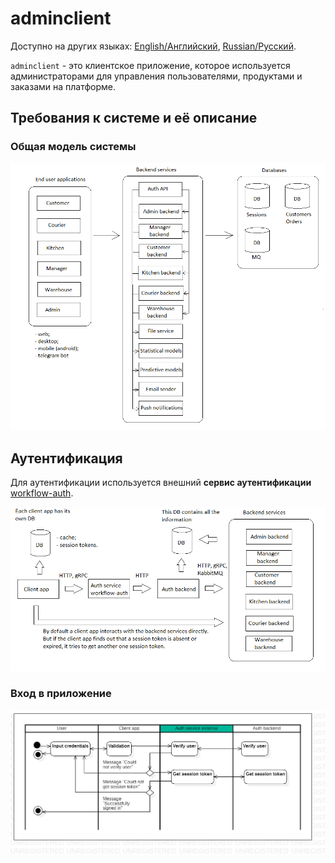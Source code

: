 # adminclient

Доступно на других языках: [English/Английский](adminclient.md), [Russian/Русский](adminclient.ru.md). 

`adminclient` - это клиентское приложение, которое используется администраторами для управления пользователями, продуктами и заказами на платформе.

## Требования к системе и её описание 

### Общая модель системы 

![system_overall](../img/system_overall.png)

## Аутентификация 

Для аутентификации используется внешний **сервис аутентификации** [workflow-auth](https://github.com/alexeysp11/workflow-auth).

![authentication](../img/authentication.png)

### Вход в приложение

![flowchart-signin](https://github.com/alexeysp11/workflow-auth/raw/main/docs/img/flowchart-signin.png)
